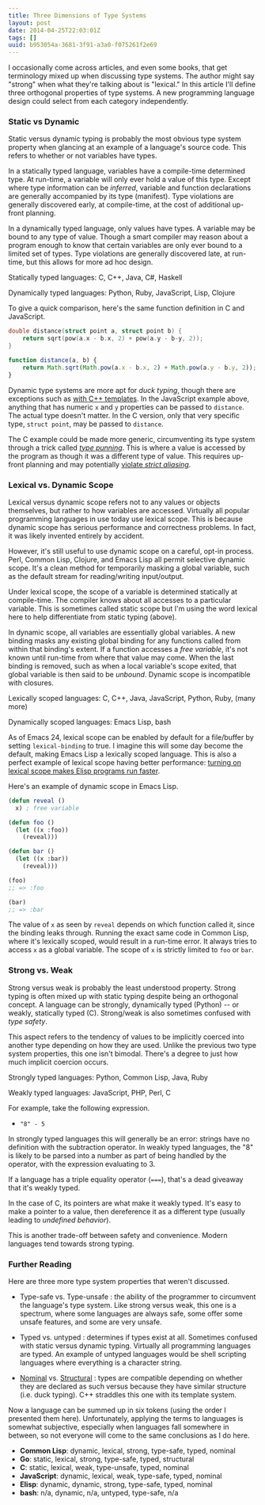 ```yaml
---
title: Three Dimensions of Type Systems
layout: post
date: 2014-04-25T22:03:01Z
tags: []
uuid: b953054a-3681-3f91-a3a0-f075261f2e69
---
```


I occasionally come across articles, and even some books, that get
terminology mixed up when discussing type systems. The author might
say "strong" when what they're talking about is "lexical." In this
article I'll define three orthogonal properties of type systems. A new
programming language design could select from each category
independently.

### Static vs Dynamic

Static versus dynamic typing is probably the most obvious type system
property when glancing at an example of a language's source code. This
refers to whether or not variables have types.

In a statically typed language, variables have a compile-time
determined type. At run-time, a variable will only ever hold a value
of this type. Except where type information can be *inferred*,
variable and function declarations are generally accompanied by its
type (manifest). Type violations are generally discovered early, at
compile-time, at the cost of additional up-front planning.

In a dynamically typed language, only values have types. A variable
may be bound to any type of value. Though a smart compiler may reason
about a program enough to know that certain variables are only ever
bound to a limited set of types. Type violations are generally
discovered late, at run-time, but this allows for more ad hoc design.

Statically typed languages: C, C++, Java, C#, Haskell

Dynamically typed languages: Python, Ruby, JavaScript, Lisp, Clojure

To give a quick comparison, here's the same function definition in C
and JavaScript.

~~~c
double distance(struct point a, struct point b) {
    return sqrt(pow(a.x - b.x, 2) + pow(a.y - b-y, 2));
}
~~~

~~~javascript
function distance(a, b) {
    return Math.sqrt(Math.pow(a.x - b.x, 2) + Math.pow(a.y - b.y, 2));
}
~~~

Dynamic type systems are more apt for *duck typing*, though there are
exceptions such as [with C++ templates][duck]. In the JavaScript
example above, anything that has numeric `x` and `y` properties can be
passed to `distance`. The actual type doesn't matter. In the C
version, only that very specific type, `struct point`, may be passed
to `distance`.

The C example could be made more generic, circumventing its type
system through a trick called [*type punning*][pun]. This is where a
value is accessed by the program as though it was a different type of
value. This requires up-front planning and may potentially
[violate *strict aliasing*][undef].

### Lexical vs. Dynamic Scope

Lexical versus dynamic scope refers not to any values or objects
themselves, but rather to how variables are accessed. Virtually all
popular programming languages in use today use lexical scope. This is
because dynamic scope has serious performance and correctness
problems. In fact, it was likely invented entirely by accident.

However, it's still useful to use dynamic scope on a careful, opt-in
process. Perl, Common Lisp, Clojure, and Emacs Lisp all permit
selective dynamic scope. It's a clean method for temporarily masking a
global variable, such as the default stream for reading/writing
input/output.

Under lexical scope, the scope of a variable is determined statically
at compile-time. The compiler knows about all accesses to a particular
variable. This is sometimes called static scope but I'm using the word
lexical here to help differentiate from static typing (above).

In dynamic scope, all variables are essentially global variables. A
new binding masks any existing global binding for any functions called
from within that binding's extent. If a function accesses a *free
variable*, it's not known until run-time from where that value may
come. When the last binding is removed, such as when a local
variable's scope exited, that global variable is then said to be
*unbound*. Dynamic scope is incompatible with closures.

Lexically scoped languages: C, C++, Java, JavaScript, Python, Ruby, (many more)

Dynamically scoped languages: Emacs Lisp, bash

As of Emacs 24, lexical scope can be enabled by default for a
file/buffer by setting `lexical-binding` to true. I imagine this will
some day become the default, making Emacs Lisp a lexically scoped
language. This is also a perfect example of lexical scope having
better performance:
[turning on lexical scope makes Elisp programs run faster][lexperf].

Here's an example of dynamic scope in Emacs Lisp.

~~~cl
(defun reveal ()
  x) ; free variable

(defun foo ()
  (let ((x :foo))
    (reveal)))

(defun bar ()
  (let ((x :bar))
    (reveal)))

(foo)
;; => :foo

(bar)
;; => :bar
~~~

The value of `x` as seen by `reveal` depends on which function called
it, since the binding leaks through. Running the exact same code in
Common Lisp, where it's lexically scoped, would result in a run-time
error. It always tries to access `x` as a global variable. The scope
of `x` is strictly limited to `foo` or `bar`.

### Strong vs. Weak

Strong versus weak is probably the least understood property. Strong
typing is often mixed up with static typing despite being an
orthogonal concept. A language can be strongly, dynamically typed
(Python) -- or weakly, statically typed (C). Strong/weak is also
sometimes confused with *type safety*.

This aspect refers to the tendency of values to be implicitly coerced
into another type depending on how they are used. Unlike the previous
two type system properties, this one isn't bimodal. There's a degree
to just how much implicit coercion occurs.

Strongly typed languages: Python, Common Lisp, Java, Ruby

Weakly typed languages: JavaScript, PHP, Perl, C

For example, take the following expression.

 * `"8" - 5`

In strongly typed languages this will generally be an error: strings
have no definition with the subtraction operator. In weakly typed
languages, the "8" is likely to be parsed into a number as part of
being handled by the operator, with the expression evaluating to 3.

If a language has a triple equality operator (`===`), that's a dead
giveaway that it's weakly typed.

In the case of C, its pointers are what make it weakly typed. It's
easy to make a pointer to a value, then dereference it as a different
type (usually leading to *undefined behavior*).

This is another trade-off between safety and convenience. Modern
languages tend towards strong typing.

### Further Reading

Here are three more type system properties that weren't discussed.

 * Type-safe vs. Type-unsafe : the ability of the programmer to
   circumvent the language's type system. Like strong versus weak,
   this one is a spectrum, where some languages are always safe, some
   offer some unsafe features, and some are very unsafe.

 * Typed vs. untyped : determines if types exist at all. Sometimes
   confused with static versus dynamic typing. Virtually all
   programming languages are typed. An example of untyped languages
   would be shell scripting languages where everything is a character
   string.

 * [Nominal][nominal] vs. [Structural][struct] : types are compatible
   depending on whether they are declared as such versus because they
   have similar structure (i.e. duck typing). C++ straddles this one
   with its template system.

Now a language can be summed up in six tokens (using the order I
presented them here). Unfortunately, applying the terms to languages
is somewhat subjective, especially when languages fall somewhere in
between, so not everyone will come to the same conclusions as I do
here.

 * **Common Lisp**: dynamic, lexical, strong, type-safe, typed, nominal
 * **Go**: static, lexical, strong, type-safe, typed, structural
 * **C**: static, lexical, weak, type-unsafe, typed, nominal
 * **JavaScript**: dynamic, lexical, weak, type-safe, typed, nominal
 * **Elisp**: dynamic, dynamic, strong, type-safe, typed, nominal
 * **bash**: n/a, dynamic, n/a, untyped, type-safe, n/a


[duck]: http://nullprogram.com/blog/2014/04/01/
[pun]: http://en.wikipedia.org/wiki/Type_punning
[undef]: http://blog.llvm.org/2011/05/what-every-c-programmer-should-know.html
[lexperf]: /blog/2014/01/04/
[nominal]: http://en.wikipedia.org/wiki/Nominative_type_system
[struct]: http://en.wikipedia.org/wiki/Structural_type_system
